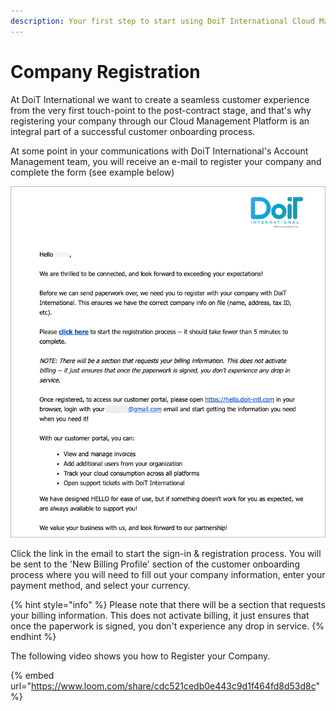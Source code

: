 ```yaml
---
description: Your first step to start using DoiT International Cloud Management Platform
---
```


# Company Registration

At DoiT International we want to create a seamless customer experience from the very first touch-point to the post-contract stage, and that's why registering your company through our Cloud Management Platform is an integral part of a successful customer onboarding process.

At some point in your communications with DoiT International's Account Management team, you will receive an e-mail to register your company and complete the form (see example below)

![A screenshot of an example email](../.gitbook/assets/email-company-registration.png)

Click the link in the email to start the sign-in & registration process. You will be sent to the 'New Billing Profile' section of the customer onboarding process where you will need to fill out your company information, enter your payment method, and select your currency.

{% hint style="info" %}
Please note that there will be a section that requests your billing information. This does not activate billing, it just ensures that once the paperwork is signed, you don't experience any drop in service.
{% endhint %}

The following video shows you how to Register your Company.

{% embed url="https://www.loom.com/share/cdc521cedb0e443c9d1f464fd8d53d8c" %}
